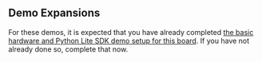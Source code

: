 ## Demo Expansions
For these demos, it is expected that you have already completed [the basic hardware and Python Lite SDK demo setup for this board](../README.md). If you have not already done so, complete that now.
